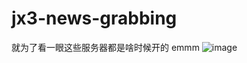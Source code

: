 # jx3-news-grabbing
就为了看一眼这些服务器都是啥时候开的 emmm
![image](https://user-images.githubusercontent.com/72967207/158414754-29cb86b0-f96b-41a3-b12e-9d62124e4184.png)
